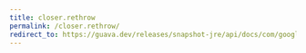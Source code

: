 ```yaml
---
title: closer.rethrow
permalink: /closer.rethrow/
redirect_to: https://guava.dev/releases/snapshot-jre/api/docs/com/google/common/io/Closer.html#rethrow-java.lang.Throwable-
---
```

